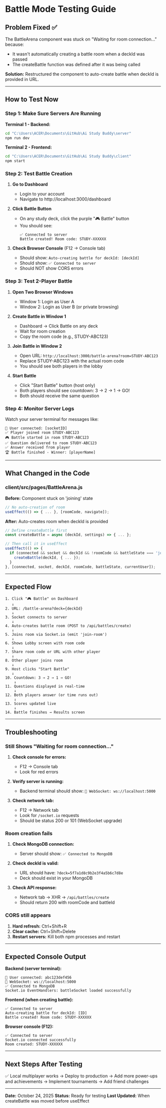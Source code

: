 # Battle Mode Testing Guide

## Problem Fixed ✅

The BattleArena component was stuck on "Waiting for room connection..." because:

- It wasn't automatically creating a battle room when a deckId was passed
- The createBattle function was defined after it was being called

**Solution:** Restructured the component to auto-create battle when deckId is provided in URL.

---

## How to Test Now

### Step 1: Make Sure Servers Are Running

**Terminal 1 - Backend:**

```bash
cd "C:\Users\ACER\Documents\GitHub\Ai Study Buddy\server"
npm run dev
```

**Terminal 2 - Frontend:**

```bash
cd "C:\Users\ACER\Documents\GitHub\Ai Study Buddy\client"
npm start
```

### Step 2: Test Battle Creation

1. **Go to Dashboard**

   - Login to your account
   - Navigate to http://localhost:3000/dashboard

2. **Click Battle Button**

   - On any study deck, click the purple "🎮 Battle" button
   - You should see:
     ```
     ✅ Connected to server
     Battle created! Room code: STUDY-XXXXXX
     ```

3. **Check Browser Console** (F12 → Console tab)
   - Should show: `Auto-creating battle for deckId: [deckId]`
   - Should show: `✅ Connected to server`
   - Should NOT show CORS errors

### Step 3: Test 2-Player Battle

1. **Open Two Browser Windows**

   - Window 1: Login as User A
   - Window 2: Login as User B (or private browsing)

2. **Create Battle in Window 1**

   - Dashboard → Click Battle on any deck
   - Wait for room creation
   - Copy the room code (e.g., STUDY-ABC123)

3. **Join Battle in Window 2**

   - Open URL: `http://localhost:3000/battle-arena?room=STUDY-ABC123`
   - Replace STUDY-ABC123 with the actual room code
   - You should see both players in the lobby

4. **Start Battle**
   - Click "Start Battle" button (host only)
   - Both players should see countdown: 3 → 2 → 1 → GO!
   - Both should receive the same question

### Step 4: Monitor Server Logs

Watch your server terminal for messages like:

```
👤 User connected: [socketID]
✅ Player joined room STUDY-ABC123
🎮 Battle started in room STUDY-ABC123
✅ Question delivered to room STUDY-ABC123
✅ Answer received from player
🏆 Battle finished - Winner: [playerName]
```

---

## What Changed in the Code

### client/src/pages/BattleArena.js

**Before:** Component stuck on 'joining' state

```javascript
// No auto-creation of room
useEffect(() => { ... }, [roomCode, navigate]);
```

**After:** Auto-creates room when deckId is provided

```javascript
// Define createBattle first
const createBattle = async (deckId, settings) => { ... };

// Then call it in useEffect
useEffect(() => {
  if (connected && socket && deckId && !roomCode && battleState === 'joining' && currentUser) {
    createBattle(deckId, { ... });
  }
}, [connected, socket, deckId, roomCode, battleState, currentUser]);
```

---

## Expected Flow

```
1. Click "🎮 Battle" on Dashboard
   ↓
2. URL: /battle-arena?deck={deckId}
   ↓
3. Socket connects to server
   ↓
4. Auto-creates battle room (POST to /api/battles/create)
   ↓
5. Joins room via Socket.io (emit 'join-room')
   ↓
6. Shows Lobby screen with room code
   ↓
7. Share room code or URL with other player
   ↓
8. Other player joins room
   ↓
9. Host clicks "Start Battle"
   ↓
10. Countdown: 3 → 2 → 1 → GO!
    ↓
11. Questions displayed in real-time
    ↓
12. Both players answer (or time runs out)
    ↓
13. Scores updated live
    ↓
14. Battle finishes → Results screen
```

---

## Troubleshooting

### Still Shows "Waiting for room connection..."

1. **Check console for errors:**

   - F12 → Console tab
   - Look for red errors

2. **Verify server is running:**

   - Backend terminal should show: `🔌 WebSocket: ws://localhost:5000`

3. **Check network tab:**
   - F12 → Network tab
   - Look for `/socket.io` requests
   - Should be status 200 or 101 (WebSocket upgrade)

### Room creation fails

1. **Check MongoDB connection:**

   - Server should show: `✅ Connected to MongoDB`

2. **Check deckId is valid:**

   - URL should have: `?deck=5f7a1d8c9b2e3f4a5b6c7d8e`
   - Deck should exist in your MongoDB

3. **Check API response:**
   - Network tab → XHR → `/api/battles/create`
   - Should return 200 with roomCode and battleId

### CORS still appears

1. **Hard refresh:** Ctrl+Shift+R
2. **Clear cache:** Ctrl+Shift+Delete
3. **Restart servers:** Kill both npm processes and restart

---

## Expected Console Output

**Backend (server terminal):**

```
👤 User connected: abc123def456
🔌 WebSocket: ws://localhost:5000
✅ Connected to MongoDB
Socket.io EventHandlers: battleSocket loaded successfully
```

**Frontend (when creating battle):**

```
✅ Connected to server
Auto-creating battle for deckId: [ID]
Battle created! Room code: STUDY-XXXXXX
```

**Browser console (F12):**

```
✅ Connected to server
Socket.io connected successfully
Room created: STUDY-XXXXXX
```

---

## Next Steps After Testing

✅ Local multiplayer works
→ Deploy to production
→ Add more power-ups and achievements
→ Implement tournaments
→ Add friend challenges

---

**Date:** October 24, 2025
**Status:** Ready for testing
**Last Updated:** When createBattle was moved before useEffect
